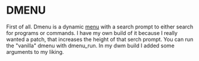 # DMENU
First of all. Dmenu is a dynamic [menu](https://en.wikipedia.org/wiki/Menu_(computing)) with a search prompt to either search for programs or commands. 
I have my own build of it because I really wanted a patch, that increases the height of that serch prompt.
You can run the "vanilla" dmenu with dmenu_run. In my dwm build I added some arguments to my liking.
